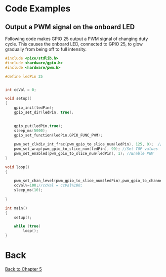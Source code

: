 # Code Examples
## Output a PWM signal on the onboard LED
Following code makes GPIO 25 output a PWM signal of changing duty cycle. This causes the onboard LED, connected to GPIO 25, to glow gradually from being off to full intensity.
```c++
#include <pico/stdlib.h>
#include <hardware/gpio.h>
#include <hardware/pwm.h>

#define ledPin 25


int ccVal = 0;

void setup()
{
    gpio_init(ledPin);
    gpio_set_dir(ledPin, true);
    

    gpio_put(ledPin,true);
    sleep_ms(5000);
    gpio_set_function(ledPin,GPIO_FUNC_PWM);
   
    pwm_set_clkdiv_int_frac(pwm_gpio_to_slice_num(ledPin), 125, 0);  //Set DIV_i and DIV_f values
    pwm_set_wrap(pwm_gpio_to_slice_num(ledPin), 99); //Set TOP values
    pwm_set_enabled(pwm_gpio_to_slice_num(ledPin), 1); //Enable PWM
}

void loop()
{
    
    pwm_set_chan_level(pwm_gpio_to_slice_num(ledPin),pwm_gpio_to_channel(ledPin),ccVal++); Set CC values to go from 0 to max val
    ccVal%=100;//ccVal = ccVal%100;
    sleep_ms(10);
    
}

int main()
{
    setup();

    while (true)
        loop();
}
```
# Back
[Back to Chapter 5](../pwm.md)
